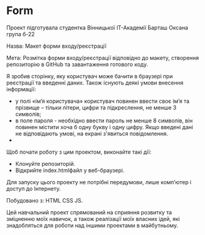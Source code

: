 # Form
Проект підготувала студентка Вінницької ІТ-Академії Барташ Оксана група б-22 

Назва: Макет форми входу/реєстрації 

Мета: Розмітка форми входу/реєстрації відповідно до макету, створення репозиторію в GitHub та завантаження готового коду. 

Я зробив сторінку, яку користувач може бачити в браузері при реєстрації та введенні даних. Також існують деякі умови внесення інформації:

- у полі «ім’я користувача» користувач повинен ввести своє ім’я та прізвище – тільки літери, цифри та підкреслення, не менше 3 символів;
- в поле пароля - необхідно ввести пароль не менше 8 символів, він повинен містити хоча б одну букву і одну цифру. Якщо введені дані не відповідають умові, на екрані з'явиться повідомлення.
- 
Щоб почати роботу з цим проектом, виконайте такі дії:
- Клонуйте репозиторій.
- Відкрийте index.htmlфайл у веб-браузері.

Для запуску цього проекту не потрібні передумови, лише комп’ютер і доступ до Інтернету.

Побудовано з:
HTML
CSS
JS.

Цей навчальний проект спрямований на сприяння розвитку та зміцненню моїх навичок, а також реалізації моїх власних ідей, які знадобляться для роботи над іншими проектами в майбутньому.
